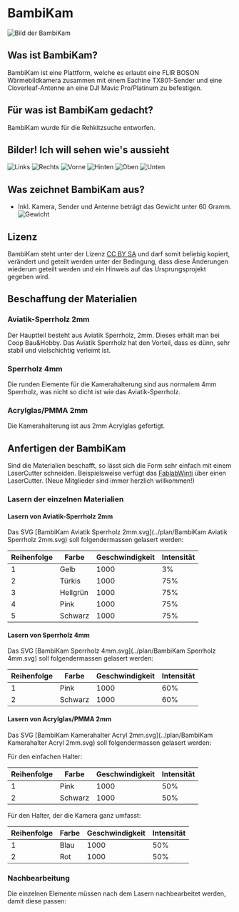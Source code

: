 # BambiKam

![Bild der BambiKam](bilder/BambiKam_CAD.png)

## Was ist BambiKam?

BambiKam ist eine Plattform, welche es erlaubt eine FLIR BOSON Wärmebildkamera zusammen mit einem Eachine TX801-Sender und eine Cloverleaf-Antenne an eine DJI Mavic Pro/Platinum zu befestigen.

## Für was ist BambiKam gedacht?

BambiKam wurde für die Rehkitzsuche entworfen.

## Bilder! Ich will sehen wie's aussieht

![Links](bilder/BambiKam_Links.jpg)
![Rechts](bilder/BambiKam_Rechts.jpg)
![Vorne](bilder/BambiKam_Vorne.jpg)
![Hinten](bilder/BambiKam_Hinten.jpg)
![Oben](bilder/BambiKam_Oben.jpg)
![Unten](bilder/BambiKam_Unten.jpg)

## Was zeichnet BambiKam aus?

* Inkl. Kamera, Sender und Antenne beträgt das Gewicht unter 60 Gramm.
![Gewicht](bilder/BambiKam_Gewicht.jpg)

## Lizenz

BambiKam steht unter der Lizenz [CC BY SA](https://creativecommons.org/licenses/by-sa/3.0/ch/) und darf somit beliebig kopiert, verändert und geteilt werden unter der Bedingung, dass diese Änderungen wiederum geteilt werden und ein Hinweis auf das Ursprungsprojekt gegeben wird.

## Beschaffung der Materialien

### Aviatik-Sperrholz 2mm

Der Hauptteil besteht aus Aviatik Sperrholz, 2mm. Dieses erhält man bei Coop Bau&Hobby.
Das Aviatik Sperrholz hat den Vorteil, dass es dünn, sehr stabil und vielschichtig verleimt ist.

### Sperrholz 4mm

Die runden Elemente für die Kamerahalterung sind aus normalem 4mm Sperrholz, was nicht so dicht ist wie das Aviatik-Sperrholz.

### Acrylglas/PMMA 2mm

Die Kamerahalterung ist aus 2mm Acrylglas gefertigt.

## Anfertigen der BambiKam

Sind die Materialien beschafft, so lässt sich die Form sehr einfach mit einem LaserCutter schneiden.
Beispielsweise verfügt das [FablabWinti](https://www.fablabwinti.ch/das-lab/ausstattung/lasercutter/) über einen LaserCutter. (Neue Mitglieder sind immer herzlich willkommen!)

### Lasern der einzelnen Materialien

#### Lasern von Aviatik-Sperrholz 2mm

Das SVG [BambiKam Aviatik Sperrholz 2mm.svg](../plan/BambiKam Aviatik Sperrholz 2mm.svg) soll folgendermassen gelasert werden:

| Reihenfolge | Farbe | Geschwindigkeit | Intensität |
| --- | --- | --- | --- |
| 1 | Gelb | 1000 | 3% |
| 2 | Türkis | 1000 | 75% |
| 3 | Hellgrün | 1000 | 75% |
| 4 | Pink | 1000 | 75% |
| 5 | Schwarz | 1000 | 75% |

#### Lasern von Sperrholz 4mm

Das SVG [BambiKam Sperrholz 4mm.svg](../plan/BambiKam Sperrholz 4mm.svg) soll folgendermassen gelasert werden:

| Reihenfolge | Farbe | Geschwindigkeit | Intensität |
| --- | --- | --- | --- |
| 1 | Pink | 1000 | 60% |
| 2 | Schwarz | 1000 | 60% |

#### Lasern von Acrylglas/PMMA 2mm

Das SVG [BambiKam Kamerahalter Acryl 2mm.svg](../plan/BambiKam Kamerahalter Acryl 2mm.svg) soll folgendermassen gelasert werden:

Für den einfachen Halter:

| Reihenfolge | Farbe | Geschwindigkeit | Intensität |
| --- | --- | --- | --- |
| 1 | Pink | 1000 | 50% |
| 2 | Schwarz | 1000 | 50% |

Für den Halter, der die Kamera ganz umfasst:

| Reihenfolge | Farbe | Geschwindigkeit | Intensität |
| --- | --- | --- | --- |
| 1 | Blau | 1000 | 50% |
| 2 | Rot | 1000 | 50% |

### Nachbearbeitung

Die einzelnen Elemente müssen nach dem Lasern nachbearbeitet werden, damit diese passen:


